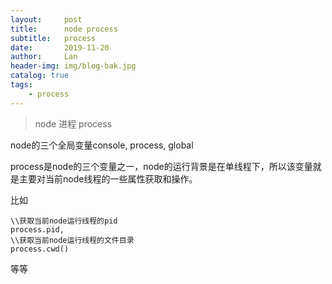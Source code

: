 ```yaml
---
layout:     post
title:      node process
subtitle:   process
date:       2019-11-20
author:     Lan
header-img: img/blog-bak.jpg
catalog: true
tags:
    - process
---
```

>node 进程 process

node的三个全局变量console, process, global

process是node的三个变量之一，node的运行背景是在单线程下，所以该变量就是主要对当前node线程的一些属性获取和操作。


比如

```
\\获取当前node运行线程的pid
process.pid,
\\获取当前node运行线程的文件目录
process.cwd()
```
等等